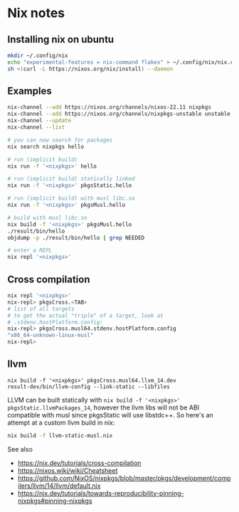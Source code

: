 # Nix notes

## Installing nix on ubuntu

```sh
mkdir ~/.config/nix
echo "experimental-features = nix-command flakes" > ~/.config/nix/nix.conf
sh <(curl -L https://nixos.org/nix/install) --daemon
```

## Examples

```sh
nix-channel --add https://nixos.org/channels/nixos-22.11 nixpkgs
nix-channel --add https://nixos.org/channels/nixpkgs-unstable unstable
nix-channel --update
nix-channel --list

# you can now search for packages
nix search nixpkgs hello

# run (implicit build)
nix run -f '<nixpkgs>' hello

# run (implicit build) statically linked
nix run -f '<nixpkgs>' pkgsStatic.hello

# run (implicit build) with musl libc.so
nix run -f '<nixpkgs>' pkgsMusl.hello

# build with musl libc.so
nix build -f '<nixpkgs>' pkgsMusl.hello
./result/bin/hello
objdump -p ./result/bin/hello | grep NEEDED

# enter a REPL
nix repl '<nixpkgs>'
```

## Cross compilation

```sh
nix repl '<nixpkgs>'
nix-repl> pkgsCross.<TAB>
# list of all targets
# to get the actual "triple" of a target, look at
# .stdenv.hostPlatform.config:
nix-repl> pkgsCross.musl64.stdenv.hostPlatform.config
"x86_64-unknown-linux-musl"
nix-repl>
```

## llvm

```
nix build -f '<nixpkgs>' pkgsCross.musl64.llvm_14.dev
result-dev/bin/llvm-config --link-static --libfiles
```

LLVM can be built statically with `nix build -f '<nixpkgs>' pkgsStatic.llvmPackages_14`,
however the llvm libs will not be ABI compatible with musl since pkgsStatic will use libstdc++. So here's an attempt at a custom llvm build in nix:

```sh
nix build -f llvm-static-musl.nix
```


See also

- https://nix.dev/tutorials/cross-compilation
- https://nixos.wiki/wiki/Cheatsheet
- https://github.com/NixOS/nixpkgs/blob/master/pkgs/development/compilers/llvm/14/llvm/default.nix
- https://nix.dev/tutorials/towards-reproducibility-pinning-nixpkgs#pinning-nixpkgs

